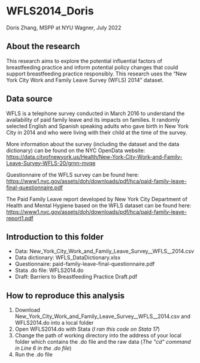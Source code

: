 # WFLS2014_Doris

Doris Zhang, MSPP at NYU Wagner, July 2022

## About the research
This research aims to explore the potential influential factors of breastfeeding practice and inform potential policy changes that could support breastfeeding practice responsibly. This research uses the “New York City Work and Family Leave Survey (WFLS) 2014” dataset. 

## Data source
WFLS is a telephone survey conducted in March 2016 to understand the availability of paid family leave and its impacts on families. It randomly selected English and Spanish speaking adults who gave birth in New York City in 2014 and who were living with their child at the time of the survey. 

More information about the survey (including the dataset and the data dictionary) can be found on the NYC OpenData website: https://data.cityofnewyork.us/Health/New-York-City-Work-and-Family-Leave-Survey-WFLS-20/grnn-mvqe

Questionnaire of the WFLS survey can be found here: https://www1.nyc.gov/assets/doh/downloads/pdf/hca/paid-family-leave-final-questionnaire.pdf

The Paid Family Leave report developed by New York City Department of Health and Mental Hygiene based on the WFLS dataset can be found here: https://www1.nyc.gov/assets/doh/downloads/pdf/hca/paid-family-leave-report1.pdf

## Introduction to this folder
* Data: New_York_City_Work_and_Family_Leave_Survey__WFLS__2014.csv
* Data dictionary: WFLS_DataDictionary.xlsx
* Questionnaire: paid-family-leave-final-questionnaire.pdf
* Stata .do file: WFLS2014.do
* Draft: Barriers to Breastfeeding Practice Draft.pdf

## How to reproduce this analysis
 1) Download New_York_City_Work_and_Family_Leave_Survey__WFLS__2014.csv and WFLS2014.do into a local folder
 2) Open WFLS2014.do with Stata (_I ran this code on Stata 17_)
 3) Change the path of working directory into the address of your local folder which contains the .do file and the raw data (_The "cd" command in Line 6 in the .do file_)
 4) Run the .do file

